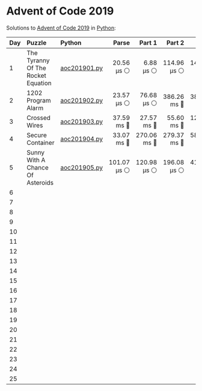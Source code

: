 # Advent of Code 2019

Solutions to [Advent of Code 2019](https://adventofcode.com/2019/) in [Python](https://www.python.org/):

| Day  | Puzzle                             | Python                                                             |       Parse |      Part 1 |      Part 2 |       Total |
| :--- | :--------------------------------- | :----------------------------------------------------------------- | ----------: | ----------: | ----------: | ----------: |
| 1    | The Tyranny Of The Rocket Equation | [aoc201901.py](01_the_tyranny_of_the_rocket_equation/aoc201901.py) |  20.56 μs ⚪️ |   6.88 μs ⚪️ | 114.96 μs ⚪️ | 142.40 μs ⚪️ |
| 2    | 1202 Program Alarm                 | [aoc201902.py](02_1202_program_alarm/aoc201902.py)                 |  23.57 μs ⚪️ |  76.68 μs ⚪️ | 386.26 ms 🔵 | 386.36 ms 🔵 |
| 3    | Crossed Wires                      | [aoc201903.py](03_crossed_wires/aoc201903.py)                      |  37.59 ms 🔵 |  27.57 ms 🔵 |  55.60 ms 🔵 | 120.76 ms 🔵 |
| 4    | Secure Container                   | [aoc201904.py](04_secure_container/aoc201904.py)                   |  33.07 ms 🔵 | 270.06 ms 🔵 | 279.37 ms 🔵 | 582.50 ms 🔵 |
| 5    | Sunny With A Chance Of Asteroids   | [aoc201905.py](05_sunny_with_a_chance_of_asteroids/aoc201905.py)   | 101.07 μs ⚪️ | 120.98 μs ⚪️ | 196.08 μs ⚪️ | 418.14 μs ⚪️ |
| 6    |                                    |                                                                    |             |             |             |             |
| 7    |                                    |                                                                    |             |             |             |             |
| 8    |                                    |                                                                    |             |             |             |             |
| 9    |                                    |                                                                    |             |             |             |             |
| 10   |                                    |                                                                    |             |             |             |             |
| 11   |                                    |                                                                    |             |             |             |             |
| 12   |                                    |                                                                    |             |             |             |             |
| 13   |                                    |                                                                    |             |             |             |             |
| 14   |                                    |                                                                    |             |             |             |             |
| 15   |                                    |                                                                    |             |             |             |             |
| 16   |                                    |                                                                    |             |             |             |             |
| 17   |                                    |                                                                    |             |             |             |             |
| 18   |                                    |                                                                    |             |             |             |             |
| 19   |                                    |                                                                    |             |             |             |             |
| 20   |                                    |                                                                    |             |             |             |             |
| 21   |                                    |                                                                    |             |             |             |             |
| 22   |                                    |                                                                    |             |             |             |             |
| 23   |                                    |                                                                    |             |             |             |             |
| 24   |                                    |                                                                    |             |             |             |             |
| 25   |                                    |                                                                    |             |             |             |             |
